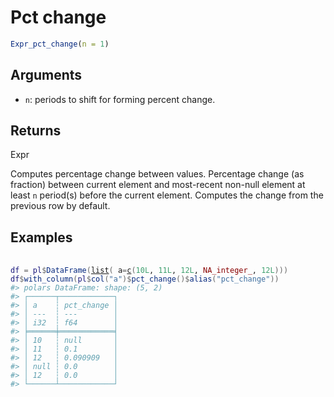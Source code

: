 # Pct change

```r
Expr_pct_change(n = 1)
```

## Arguments

- `n`: periods to shift for forming percent change.

## Returns

Expr

Computes percentage change between values. Percentage change (as fraction) between current element and most-recent non-null element at least `n` period(s) before the current element. Computes the change from the previous row by default.

## Examples

<pre class='r-example'> <code> <span class='r-in'><span></span></span>
<span class='r-in'><span><span class='va'>df</span> <span class='op'>=</span> <span class='va'>pl</span><span class='op'>$</span><span class='fu'>DataFrame</span><span class='op'>(</span><span class='fu'><a href='https://rdrr.io/r/base/list.html'>list</a></span><span class='op'>(</span> a<span class='op'>=</span><span class='fu'><a href='https://rdrr.io/r/base/c.html'>c</a></span><span class='op'>(</span><span class='fl'>10L</span>, <span class='fl'>11L</span>, <span class='fl'>12L</span>, <span class='cn'>NA_integer_</span>, <span class='fl'>12L</span><span class='op'>)</span><span class='op'>)</span><span class='op'>)</span></span></span>
<span class='r-in'><span><span class='va'>df</span><span class='op'>$</span><span class='fu'>with_column</span><span class='op'>(</span><span class='va'>pl</span><span class='op'>$</span><span class='fu'>col</span><span class='op'>(</span><span class='st'>"a"</span><span class='op'>)</span><span class='op'>$</span><span class='fu'>pct_change</span><span class='op'>(</span><span class='op'>)</span><span class='op'>$</span><span class='fu'>alias</span><span class='op'>(</span><span class='st'>"pct_change"</span><span class='op'>)</span><span class='op'>)</span></span></span>
<span class='r-out co'><span class='r-pr'>#&gt;</span> polars DataFrame: shape: (5, 2)</span>
<span class='r-out co'><span class='r-pr'>#&gt;</span> ┌──────┬────────────┐</span>
<span class='r-out co'><span class='r-pr'>#&gt;</span> │ a    ┆ pct_change │</span>
<span class='r-out co'><span class='r-pr'>#&gt;</span> │ ---  ┆ ---        │</span>
<span class='r-out co'><span class='r-pr'>#&gt;</span> │ i32  ┆ f64        │</span>
<span class='r-out co'><span class='r-pr'>#&gt;</span> ╞══════╪════════════╡</span>
<span class='r-out co'><span class='r-pr'>#&gt;</span> │ 10   ┆ null       │</span>
<span class='r-out co'><span class='r-pr'>#&gt;</span> │ 11   ┆ 0.1        │</span>
<span class='r-out co'><span class='r-pr'>#&gt;</span> │ 12   ┆ 0.090909   │</span>
<span class='r-out co'><span class='r-pr'>#&gt;</span> │ null ┆ 0.0        │</span>
<span class='r-out co'><span class='r-pr'>#&gt;</span> │ 12   ┆ 0.0        │</span>
<span class='r-out co'><span class='r-pr'>#&gt;</span> └──────┴────────────┘</span>
 </code></pre>